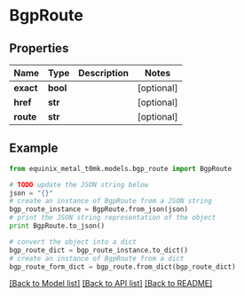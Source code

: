 # BgpRoute


## Properties
Name | Type | Description | Notes
------------ | ------------- | ------------- | -------------
**exact** | **bool** |  | [optional] 
**href** | **str** |  | [optional] 
**route** | **str** |  | [optional] 

## Example

```python
from equinix_metal_t0mk.models.bgp_route import BgpRoute

# TODO update the JSON string below
json = "{}"
# create an instance of BgpRoute from a JSON string
bgp_route_instance = BgpRoute.from_json(json)
# print the JSON string representation of the object
print BgpRoute.to_json()

# convert the object into a dict
bgp_route_dict = bgp_route_instance.to_dict()
# create an instance of BgpRoute from a dict
bgp_route_form_dict = bgp_route.from_dict(bgp_route_dict)
```
[[Back to Model list]](../README.md#documentation-for-models) [[Back to API list]](../README.md#documentation-for-api-endpoints) [[Back to README]](../README.md)


